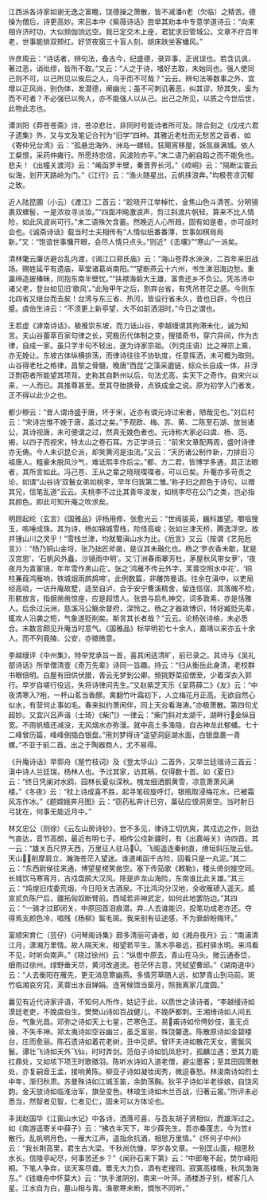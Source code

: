 <!-- { "loadSidebar": true } -->
江西派各诗家如谢无逸之富瞻，饶德操之萧散，皆不减潘老（欠临）之精苦。德操为僧后，诗更高妙。宋吕本中《紫薇诗话》尝举其劝本中专意学道诗云：“向来相许济时功，大似频伽饷远空。我已定交木上座，君犹求旧管城公。文章不疗百年老，世事能排双颊红。好贷夜窗三十盲人刻，胡床趺坐客蟠风。”

许彦周云：“诗话者，辨句法，备古今，纪盛德，录异事，正讹误也。若含讥讽，著过恶，诮纰缪，皆所不取。”又云：“人之于诗，嗜好去取，未始同也。强人使同己则不可，以己所见以俟后之人，乌乎而不可哉？”云云。辨句法等数事之外，宜增以正风尚，别伪体，发潜德，阐幽光；虽不可刺讥著恶，纠其谬，矫其失，奚为而不可者？不必强已以徇人，亦不能强人以从己。出己之所见，以质之今世后世，此物此志也。

谭浏阳《莽苍苍斋》诗，苍凉悲壮，非同时号能诗者所可及。除合刻之《戊戌六君子遗集》外，又与文及笔记合刊为“旧学”四种。其雅近老杜而无愁苦之音者，如《寄仲兄台湾》云：“孤悬沧海外，洲岛一螺轻。狂飓宵移屋，妖氛昼满城。依人工粲恨，采药仲雍行。所愿持忠信，风波险亦平。”末二语乃躬自蹈之而不能免也。悲夫！《出幢关渡河》云：“崤函罗半壁，秦晋界长河。”《崆峒》云：“隔断尘寰云似海，划开天路岭为门。”《江行》云：“渔火随星出，云帆挟浪奔。”均极苍凉沉郁之致。

近人陆昆圃（小云）《渡江》二首云：“趁晓开江举棹忙，金焦山色斗清苍。分明镜裹双螺髻，一是浓妆寻淡妆。”“四面冲飚激浪声，剪江斜渡片帆轻。算来不比人情险，如此风波尚可行。”末二语殊欠含蓄。然晚近人心所趋，固有如是者，亦可觇时会也。《诚斋诗话》载当时士夫相传有“人情似纸番番薄，世事如棋局局新。”又：“饱谙世事慵开眼，会尽人情只点头。”则近”《击壤》”“寒山”一派矣。

清林氅云廉访避台乱内渡，《谒江口郑氏庙》云：“海山苍莽水泱泱，二百年来旧战场。赐姓延平有遗庙，草堂诸葛尚南阳。”“望断燕云十六州，书生涕泪海边愁。重瀛缔造披榛昧，同抱东南半壁忧。”“扶襟海砦大王雄，富贵还乡不负公。凭吊沛中诸父老，登台如见旧‘歌风’。”此殆甲午之后，割弃台省，有凭吊苍茫之感。今则东北四省又继台而去矣！台湾与东三省、热河，皆设行省未久，昔也日辟，今也日蹙。虞伯生诗云：“不须更上新亭望，大不如前洒泪时。”今日之谓也。

王若虚《滹南诗话》，极推崇东坡，而力诋山谷，李越缦谓其拘滞未化，诚为知言。夫山谷蕾萃百家句律之长，究极历代体制之变，搜猎奇书，穿穴异间，作为古律，自成一家。虽只字半句不轻出，遂为诗家宗祖。（列克庄语）比之禅宗上乘，亦无娩让。东坡古体纵横排荡，而律诗往往不协轨度，任意挥洒，未可概为取则。山谷得老杜之格律，昌黎之骨髓，晚唐“西昆”之藻采遒链，综众长自成一体，非浮泛剽窃者所能望其项背。史称其自黔州以后，句法尤高，实天下之奇作。自宋兴以来，一人而已。其推尊甚至。至其夺胎换骨，点铁成金之说。原为初学入门者发，正不得以此少之也。

都少穆云：“昔人谓诗盛于唐，坏于宋，近亦有谓元诗过宋者，陋哉见也。”刘后村云：“宋诗岂惟不娩于唐，盖过之矣。”予观欧、梅、苏、黄、二陈至石湖、放翁诸公，其诗视唐，未可便谓之过，然真无娩色者也。元诗称大家必曰虞、杨、范、揭，以四子而视宋，特太山之卷石耳。方正学诗云：“前宋文章配两周，盛时诗律亦无俦。今人未识昆仑派，却笑黄河是浊流。”又云：“天历诸公制作新，力排旧习祖唐人。粗豪未脱风沙气，难诋熙丰作后尘。”都、方二君，皆博学多通，具正法眼者，其所言如此。冯己苍、王从之辈之晓晓喋喋者，可以已矣。升菴亦多苛责之论，如谓“山谷诗‘双鬟女弟如桃李，早年归我第二雏。’称子妇之颜色于诗句，以赠其兄，信笔乱道”云云。夫桃李不过比其青年浚发，如桃李尽在公门之类，岂必指其颜色。即此可知升庵之吹求矣。

明顾起纶（玄言）《国雅品》评杨用修、张愈光云：“世阀骏英，巍科雄望。嚼咀搜玉，咳唾成珠。其为诗，杨如锦城雪栈，险怪高峻；张如兰津天桥，腾逸浮空。故并锺山川之灵乎！”雪栈兰津，均就蜀滇山水为比。《卮言》又云（按谓《艺苑卮言》）：“杨乃铜山金埒，张乃拙匠斧凿，是议其未融化也。杨之‘罗衣香未歇，犹是汉宫恩’，‘石帆风外矗，沙镜雨中明’。又‘汀洲春雨搴芳杜，茅屋秋风带女萝’，‘夜夜月为青冢镜，年年雪作黑山花’。张之‘鸿雁不传云外字，芙蓉空照水中花’，‘铜柱蒹葭鸿雁响，铁城烟雨鹧鸪啼’。此例数篇，非雕饰曼语。往余在滇中，以吏局经高峣，一访升庵故墅，适至自泸，会于安宁曹溪精舍，留连信宿，其落魄不检，形骸放言，指据凿凿惊座，应是超悟人。张尝与启札神交，词多敦素，亦是恬雅人。后余过沅洲，慈溪冯公觞余督府，深怜之。杨之才器故博识，特好臧贬先辈，辄攻人沿袭之短，气象遂贬削矣。斯言其长者哉？”云云。论杨张诗格，未必悉合。末数言颇见升庵当时意气。《国雅品》标举明初七十余人，嘉靖以来亦五十余人。而不列竟陵、公安，亦徵微意。

李越缦评《中州集》，特举党承旨一首，喜其闲适清旷，前已录之。其诗与《吴礼部诗话》所举僧清壹《奇万先辈》诗同一旨趣。持云：“归从衡岳此身清，老校群书眼倍明。白屋有田供伏腊，青云无梦到公卿。频挑野菜招僧至，少着深衣入郭行。早岁自嗟行役远，失将诗律问先生。”又赵紫芝天乐《呈蒋薛二》《友》云：“中夜清寒入袍，一杯山茗当香醪。禽翻竹叶霜初下，人立梅花月正高。无欲自然心似水，有营何止事如毛。春来拟约萧闲伴，同上天台看海涛。”亦极萧散。第四句尤超妙。又宜兴吕声谐（士琦）《柴门》一律云：“柴门斜对太湖干，湖畔行金纵目宽。不雨帆樯还减没，无风烟水亦弥漫。就中高土多渔隐，自古神龙此郁蟠。七十二峰曾历篇，峰峰倒插白银盘。”用刘梦得诗“遥望洞庭湖水面，白银盘裹一青螺。”不亚于前二首。出之于陶器商人，尤不易得。

《升庵诗话》举郭舟《屋竹枝词》及《登太华山》二首外，又举兰廷瑞诗三首云：滇中诗人兰廷瑞，杨林人也。予过其家，访其稿，仅得数十首。如《夏日》云：“终日凭阑对水鸥，园林长夏似深秋。槐龙细洒鹅黄雪，凉意萧萧风满楼。”《冬夜》云：“枕上诗成喜不胜，起寻笔砚旋呼灯。银瓶取浸梅花水，已被霜风冻作冰。”《题嫦娥奔月图》云：“窃药私奔计已穷，藁砧应恨洞房空。当时射日弓犹在，何事无能近月中。”

林文忠公（则徐）《云左山房诗钞》，世不多见，律诗工切伉爽，其戍边之作，则劲气直达，音节高朗，最近有明七子。相传公戍新疆时，有《出嘉峪关》诗四首。其一云：“雄关百尺界天西，万里征人驻马。飞阁遥连秦树直，缭垣斜压陇云低。天山削摩肩立，瀚海苍茫入望迷。谁道崤函千古险，回看只是一丸泥。”其二云：“东西尉侯往来通，博望星槎笑凿空。塞下传笳歌《敕勒》，楼头倚剑接空同。长城饮马寒宵月，古戍盘鹃大汉风。除是庐龙山海险，东南谁比此关雄。”其三云：“炖煌旧戍委荒烟，今日阳关古酒泉。不比鸿沟分汉地，全收雁碛入遥天。威宣贰负陈尸后，疆拓匈奴断臂前。西域若非神武定，如何此地罢防边。”其四云：“一骑才过即闭关，中原回首泪痕潜。弃人去谁能识，投笔功成老亦还。夺得焉支颜色冷，唱残《杨柳》鬓毛斑。我来别有征途感，不为衰龄盼赐环。”

富顺宋育仁（芸仔）《问琴阁诗集》颇多清丽可诵者，如《湘舟夜月》云：“南浦清江月，潇湘万里情。故人隔天末，相望若平生。落木亭皋远，孤村驿水明。来鸿看不见，时听向南声。”《晓过徐州》云：“纵辔中原去，青山在马头。微云通泰岱，细雨过徐州。绿野垂天尽，黄河改道流。苍茫怀古意，凭轼望曹邱。”《湖南道中》云：“人去衡阳在雁先，更无消息寄幽燕。多情芳草随人远，如梦青山到马前。斑竹临湘哀穷窕，芙蓉出水自婵娟。连宵候馆当窗月，照我离家几度圆。”

曩见有近代诗家评语，不知何人所作，姑记于此，以质世之读诗者。“李越缦诗如漠廷老吏，不娩虞伯生。樊樊山诗如百战健儿，不娩萨都刺。王湘绮诗如人间五岳，气象光昌。邓弥之诗如天上七星，芒寒色正。易甫诗如伶俜妙伎，虽无贞操，不失丰神。郑太夷诗如空谷幽兰，虽乏富丽，殊饶馨逸。陈散原诗如金碧楼台，庄而愈丽。陈石遗诗如着花老树，丑中见妍。曾环夫诗如散花天女，雾鬓风鬟。谭壮飞诗如天外飞仙，时时弄剑。范伯子诗如饥凤悲时，孤麟泣遇；至其力能扛鼎处，又如垓下项王时歌徵羽。陈听水诗如入道老僧，避尘墨客；至其田园萧散处，亦复嗣音王孟，接响黄陈。柳亚子诗如凝妆闺秀，微逗春愁。林浚南诗如烈士中年，渐归秋肃。苏曼殊诗如江城玉笛，余韵荡胸。狄平子诗如半老徐娘，自饶风韵。金天放诗如临淮治军，旗垒变色。林琅生诗如木兰百战，归著云裳。”所评未必悉当，然智者见智，仁者见仁，固未可以方体论也。

丰润赵国华《江窗山水记》中各诗，洒落可喜，与吾友胡子贤相似，而雄浑过之。如《南游遥寄关中薛子》云：“拂衣半天下，年少薛先生。吾亦桑蓬志，今为笠纟散行。乱帆明月色，一雁大江声。遥指余抗酒，相思万里情。”《怀何子中州》云：“我长荆高里，君生古大梁。千秋尚伉慷，早岁各文章。一别匡山面，相思秋水长。信陵亭屺尽，何事苦还乡？”《闻孙石来下第》云：“中郎奄不起，焚尔峄阳桐。下笔人争弃，谈天客尽聋。簟无大力负，酒有老搜同。寂寞高楼晚，秋风渤海东。”《钱塘舟中怀莫大》云：“执手淮阴别，南来一叶萍。酒楼游子别，槎客几人星。江水自为白，墓山相与青。渔歌寒未断，惆怅不同听。”

